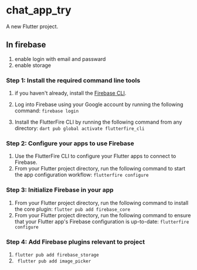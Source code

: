 # chat_app_try

A new Flutter project.

## In firebase
1) enable login with email and passward
2) enable storage

### Step 1: Install the required command line tools

1) if you haven't already, install the [Firebase CLI](https://firebase.google.com/docs/cli#setup_update_cli).

2) Log into Firebase using your Google account by running the following command:
```firebase login```

3) Install the FlutterFire CLI by running the following command from any directory:
```dart pub global activate flutterfire_cli```

### Step 2: Configure your apps to use Firebase

1) Use the FlutterFire CLI to configure your Flutter apps to connect to Firebase. 
2) From your Flutter project directory, run the following command to start the app configuration workflow:
```flutterfire configure```

### Step 3: Initialize Firebase in your app
1) From your Flutter project directory, run the following command to install the core plugin:
```flutter pub add firebase_core```
2) From your Flutter project directory, run the following command to ensure that your Flutter app's Firebase configuration is up-to-date:
```flutterfire configure```

### Step 4: Add Firebase plugins relevant to project
1) ```flutter pub add firebase_storage```
2) ``` flutter pub add image_picker```


